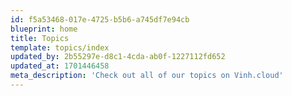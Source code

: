 ```yaml
---
id: f5a53468-017e-4725-b5b6-a745df7e94cb
blueprint: home
title: Topics
template: topics/index
updated_by: 2b55297e-d8c1-4cda-ab0f-1227112fd652
updated_at: 1701446458
meta_description: 'Check out all of our topics on Vinh.cloud'
---
```

